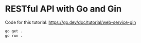 # RESTful API with Go and Gin

Code for this tutorial: https://go.dev/doc/tutorial/web-service-gin


```bash
go get .
go run .
```